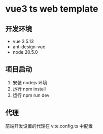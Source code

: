 # vue3 ts web template

## 开发环境

- vue 3.5.13
- ant-design-vue
- node 20.5.0

## 项目启动

1. 安装 nodejs 环境
2. 运行 npm install
3. 运行 npm run dev

## 代理

前端开发设置的代理在 vite.config.ts 中配置
